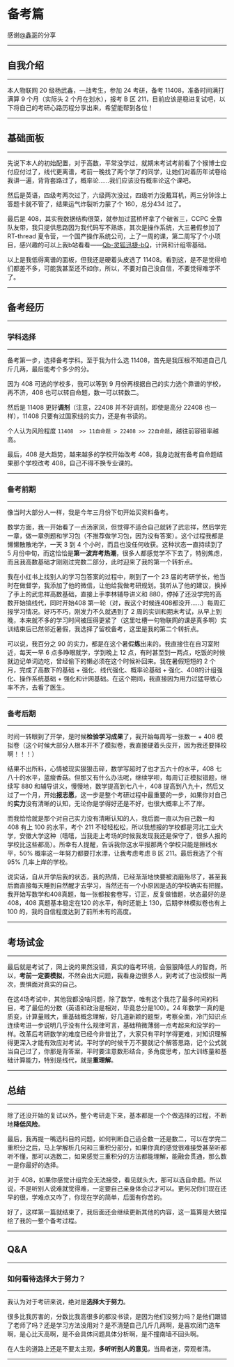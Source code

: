 # 备考篇

感谢[@鑫哥](https://github.com/lhxj)的分享

****

## 自我介绍

****

本人物联网 20 级杨武鑫，一战考生，参加 24 考研，备考 11408，准备时间满打满算 9 个月（实际头 2 个月在划水），报考 B 区 211，目前应该是稳进复试吧，以下将自己的考研心路历程分享出来，希望能帮到各位！

****

## 基础面板

****

先说下本人的初始配置，对于高数，平常没学过，就期末考试考前看了个猴博士应付应付过了，线代更离谱，考前一晚找了两个学了的同学，让她们对着历年试卷给我讲一遍，背背套路过了，概率论……我们应该没有概率论这个课吧。

然后是英语，四级考两次过了，六级两次没过，四级听力没戴耳机，两三分钟涂上答题卡就不管了，结果运气炸裂听力蒙了个 160，总分434 过了。

最后是 408，其实我数据结构很菜，就参加过蓝桥杯拿了个破省三，CCPC 全靠队友带，我只提供思路因为我代码写不熟练，其次是操作系统，大三暑假参加了 RT-thread 夏令营，一个国产操作系统公司，上了一周的课，第二周写了个小项目，感兴趣的可以上我b站看看——[Qb-灵狐迅捷-bQ](https://space.bilibili.com/410033262?spm_id_from=333.337.0.0)，计网和计组零基础。

以上是我低得离谱的面板，但我还是硬着头皮选了 11408。看到这，是不是觉得咱们都差不多，可能我甚至还不如你，所以，不要对自己没自信，不要觉得难学不了。

****

## 备考经历

****

### 学科选择

****

备考第一步，选择备考学科。至于我为什么选 11408，首先是我压根不知道自己几斤几两，最后能考个多少的分。

因为 408 可选的学校多，我可以等到 9 月份再根据自己的实力选个靠谱的学校，再不济，408 也可以转自命题，数一可以转数二。

然后是 11408 更好**调剂**（注意，22408 并不好调剂，即使是高分 22408 也一样），11408 只要有过国家线的实力，还是有书读的。

个人认为风险程度 `11408  >> 11自命题 > 22408 >> 22自命题`，越往前容错率越高。

最后，408 是大趋势，越来越多的学校开始改考 408，我身边就有备考自命题结果那个学校改考 408，自己不得不换专业课的。

****

### 备考前期

****

像当时大部分人一样，我是今年三月份下旬开始买资料备考。

数学方面，我一开始看了一点汤家凤，但觉得不适合自己就转了武忠祥，然后学完一章，做一章例题和学习包（不推荐做学习包，因为没有答案）。这个过程我都是懒懒散散地学，一天 3 到 4 个小时，而且也没任何收获。这种状态一直持续到了 5 月份中旬，而这恰恰是**第一波弃考热潮**，很多人都感觉学不下去了，特别焦虑，而且我高数基础才刚刚过完数二部分，此时迎来了我的第一个转折点。

我在小红书上找别人的学习包答案的过程中，刷到了一个 23 届的考研学长，他当时在做督学，我添加了他的微信，让他给我做考研规划。我听从了他的建议，换掉了手上的武忠祥高数基础，直接上手李林辅导讲义和 880，停掉了还没学完的高数开始搞线代，同时开始408 第一轮（对，我这个时候连408都没开……）每周汇报学习情况。好巧不巧，刚发力不久就遇到了 2 周的实训和期末考试，从早上到晚，本来就不多的学习时间被压得更紧了（这里吐槽一句物联网的课是真多啊）实训结束后已然邻近暑假，我选择了留校备考，这里是我的第二个转折点。

可以说，我百分之 90 的实力，都是在这个暑假**练**出来的。我直接住在自习室附近，每天一早 6 点多睁眼就学，学到晚上 12 点，有时甚至到一两点，吃饭的时候就边记单词边吃，曾经偷下的懒必须在这个时候补回来。我在暑假短短的 2 个月，完成了高数下的基础 + 强化、线代强化、概率论基础 + 强化、408的计组强化、操作系统基础 + 强化和计网基础。在这个期间，我直接因为用力过猛导致心率不齐，去看了医生。

****

### 备考后期

****

时间一转眼到了开学，是时候**检验学习成果**了，我开始每周写一张数一 + 408 模拟卷（这个时候大部分人根本开不了模拟卷，我直接硬着头皮开，因为我还要择校啊！！！）

结果不出所料，心情被现实狠狠击碎，数学写超时了也才五六十的水平，408 七八十的水平，蓝瘦香菇。但那又有什么办法呢，继续学呗，每周订正模拟错题，继续写 880 和辅导讲义，慢慢地，数学提高到七八十，408 提高到八九十，然后又过了一个月，开始**报志愿**，这一步是整个考研过程中最重要的一步，如果你对自己的**实力**没有清晰的认知，无论你是学得好还是不好，也很大概率上不了岸。

而我恰恰就是那个对自己实力没有清晰认知的人，我后面一直以为自己数一和 408 有上 100 的水平，考个 211 不轻轻松松，所以我想报的学校都是河北工业大学，安徽大学这种（嘻嘻，当我走上考场的时候我发现我还是保守了，很多人报的学校比这些都高）。所幸有人提醒，告诉我你这水平报那两个学校只能是擦线水平，50% 概率这一年努力都要打水漂，让我考虑考虑 B 区 211。最后我选了个有 95% 几率上岸的学校。

说实话，自从开学后我的状态，我的热情，已经渐渐地快要被消磨殆尽了，甚至我后面直接每天睡到自然醒才去学习，当然还有一个小原因是选的学校确实有把握。我开始写数学和408真题，每一张都按套卷写，订正，反复做错题，状态最好的是 408，408 真题基本稳定在120 的水平，有时还能上 130，后期李林模拟卷也有上 100 的，我的自信程度达到了前所未有的高度。

****

## 考场试金

****

最后就是考试了，网上说的果然没错，真实的临考环境，会狠狠降低人的智商，所以，**考前一定要模拟**，不然会出大问题，我看身边很多人，到考试了也没模拟一两次，畏惧面对真实的自己。

在这4场考试中，其他我都没啥问题，除了数学，唯有这个我花了最多时间的科目，考了最低的分数（英语和政治是相对，毕竟总分是100）。24 年数学一真的是质变，计算量贼大，重基础概念理解，好几道新颖的题型，考察全面，冷门知识点连续考进一步说明几乎没有什么规律可言，基础稍微薄弱一点考起来和没学的一样。改革后考研数学的难度已经今非昔比了，大家只有平时学得更难，对知识理解得更深入才能有效应对考试。平时学的时候千万不要就记个解答思路，记个公式就当自己过了，你那是背答案，平时要注意数形结合，多角度思考，加大训练量和基础计算能力，特别是线代，就是**重理解**。

****

## 总结

****

除了还没开始的复试以外，整个考研走下来，基本都是一个个做选择的过程，不断地**降低风险**。

最后，我再提一嘴选科目的问题，如何判断自己适合数一还是数二，可以在学完二重积分之后，马上学解析几何和三重积分部分，如果你真的感觉很难接受甚至听都听不懂，那可以选数二，如果感觉三重积分的方法都能理解，能融会贯通，那么数一是你最好的选择。

对于 408，如果你感觉计组完全无法接受，看见就头大，那可以选自命题。所以说，不是听别人说难就觉得难，一定要自己亲身体会过才可以。更何况你们现在还早的很，学难点又咋了，你现在学的简单，后面有你苦的。

好了，这样第一篇就结束了，我后面还会继续更新其他的内容，这一篇算是大致描绘了我的一整个备考过程。

****

## Q&A

****

### 如何看待选择大于努力？

****

我认为对于考研来说，绝对是**选择大于努力**。

很多比我厉害的，分数比我高很多的都没书读，是因为他们没努力吗？是他们跟错了老师了吗？还是学习方法没用对？是不清楚自己几斤几两啊，是喜欢闭门造车啊，是心比天高啊，是不会具体问题具体分析啊，是不撞南墙不回头啊。

在人生的道路上还是不要太主观，**多听听别人的意见**，当局者迷，旁观者清。

****